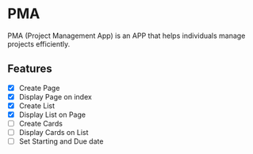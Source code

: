 # PMA

PMA (Project Management App) is an APP that helps individuals manage projects efficiently.

## Features

- [x] Create Page
- [x] Display Page on index
- [x] Create List
- [x] Display List on Page
- [ ] Create Cards
- [ ] Display Cards on List
- [ ] Set Starting and Due date
